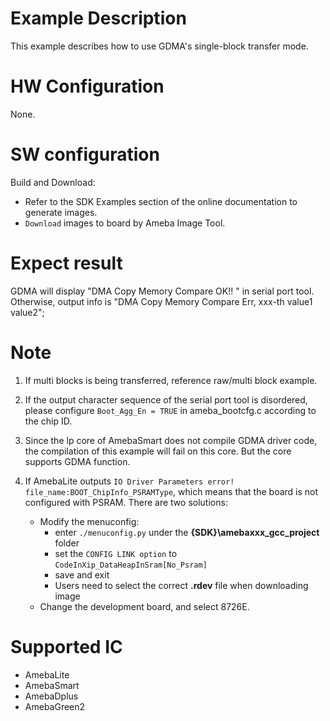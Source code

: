 ﻿# Example Description

This example describes how to use GDMA's single-block transfer mode.

# HW Configuration

None.

# SW configuration

Build and Download:
   * Refer to the SDK Examples section of the online documentation to generate images.
   * `Download` images to board by Ameba Image Tool.

# Expect result

GDMA will display "DMA Copy Memory Compare OK!! " in serial port tool. Otherwise, output info is "DMA Copy Memory Compare Err, xxx-th value1 value2";

# Note

1. If multi blocks is being transferred, reference raw/multi block example.

2. If the output character sequence of the serial port tool is disordered, please configure `Boot_Agg_En = TRUE` in ameba_bootcfg.c according to the chip ID.

3. Since the lp core of AmebaSmart does not compile GDMA driver code, the compilation of this example will fail on this core. But the core supports GDMA function.

4. If AmebaLite outputs `IO Driver Parameters error! file_name:BOOT_ChipInfo_PSRAMType`, which means that the board is not configured with PSRAM. There are two solutions:
   - Modify the menuconfig:
     - enter `./menuconfig.py` under the **{SDK}\amebaxxx_gcc_project** folder
     - set the `CONFIG LINK option` to `CodeInXip_DataHeapInSram[No_Psram]`
     - save and exit
     - Users need to select the correct **.rdev** file when downloading image
   - Change the development board, and select 8726E.
# Supported IC

- AmebaLite
- AmebaSmart
- AmebaDplus
- AmebaGreen2